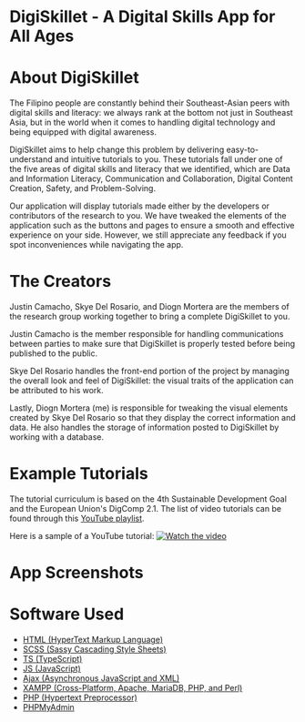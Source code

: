 # DigiSkillet - A Digital Skills App for All Ages

# About DigiSkillet
The Filipino people are constantly behind their Southeast-Asian peers with digital skills and literacy: we always rank at the bottom not just in Southeast Asia, but in the world when it comes to handling digital technology and being equipped with digital awareness. 

DigiSkillet aims to help change this problem by delivering easy-to-understand and intuitive tutorials to you. These tutorials fall under one of the five areas of digital skills and literacy that we identified, which are Data and Information Literacy, Communication and Collaboration, Digital Content Creation, Safety, and Problem-Solving.

Our application will display tutorials made either by the developers or contributors of the research to you. We have tweaked the elements of the application such as the buttons and pages to ensure a smooth and effective experience on your side. However, we still appreciate any feedback if you spot inconveniences while navigating the app.

# The Creators
Justin Camacho, Skye Del Rosario, and Diogn Mortera are the members of the research group working together to bring a complete DigiSkillet to you. 

Justin Camacho is the member responsible for handling communications between parties to make sure that DigiSkillet is properly tested before being published to the public.

Skye Del Rosario handles the front-end portion of the project by managing the overall look and feel of DigiSkillet: the visual traits of the application can be attributed to his work.

Lastly, Diogn Mortera (me) is responsible for tweaking the visual elements created by Skye Del Rosario so that they display the correct information and data. He also handles the storage of information posted to DigiSkillet by working with a database.

# Example Tutorials

The tutorial curriculum is based on the 4th Sustainable Development Goal and the European Union's DigComp 2.1.
The list of video tutorials can be found through this [YouTube playlist](https://www.youtube.com/playlist?list=PLrUG25rc9hfcPWOKPDNEnHhf50VVNUuUC).

Here is a sample of a YouTube tutorial:
[![Watch the video](https://img.youtube.com/vi/3yrBK2tm3WQ/maxresdefault.jpg)](https://youtu.be/3yrBK2tm3WQ)

# App Screenshots


# Software Used
- [HTML (HyperText Markup Language)](https://developer.mozilla.org/en-US/docs/Web/HTML)
- [SCSS (Sassy Cascading Style Sheets)](https://sass-lang.com/)
- [TS (TypeScript)](https://www.typescriptlang.org/)
- [JS (JavaScript)](https://developer.mozilla.org/en-US/docs/Web/JavaScript)
- [Ajax (Asynchronous JavaScript and XML)](https://developer.mozilla.org/en-US/docs/Web/Guide/AJAX)
- [XAMPP (Cross-Platform, Apache, MariaDB, PHP, and Perl)](https://www.apachefriends.org/index.html)
- [PHP (Hypertext Preprocessor)](https://www.php.net/)
- [PHPMyAdmin](https://www.phpmyadmin.net/)

